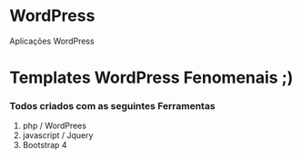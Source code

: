 # WordPress
Aplicações WordPress


# Templates WordPress Fenomenais  ;)

### Todos criados com as seguintes Ferramentas
1. php / WordPrees
2. javascript / Jquery
3. Bootstrap 4

